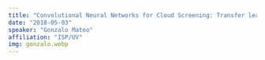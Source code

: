 ```yaml
---
title: "Convolutional Neural Networks for Cloud Screening: Transfer learning from Landsat-8 to Proba-V."
date: "2018-05-03"
speaker: "Gonzalo Mateo"
affiliation: "ISP/UV"
img: gonzalo.webp
---
```

